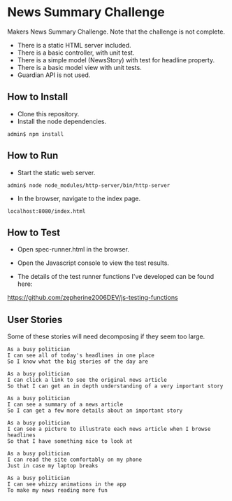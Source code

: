 # News Summary Challenge

Makers News Summary Challenge. Note that the challenge is not complete.

* There is a static HTML server included.
* There is a basic controller, with unit test.
* There is a simple model (NewsStory) with test for headline property.
* There is a basic model view with unit tests.
* Guardian API is not used.

## How to Install

* Clone this repository.
* Install the node dependencies.

```console
admin$ npm install
```

## How to Run

* Start the static web server.

```console
admin$ node node_modules/http-server/bin/http-server
```

* In the browser, navigate to the index page.

```
localhost:8080/index.html
```

## How to Test

* Open spec-runner.html in the browser.
* Open the Javascript console to view the test results.

* The details of the test runner functions I've developed can be found here:

https://github.com/zepherine2006DEV/js-testing-functions


## User Stories

Some of these stories will need decomposing if they seem too large.

```
As a busy politician
I can see all of today's headlines in one place
So I know what the big stories of the day are
```

```
As a busy politician
I can click a link to see the original news article
So that I can get an in depth understanding of a very important story
```

```
As a busy politician
I can see a summary of a news article
So I can get a few more details about an important story
```

```
As a busy politician
I can see a picture to illustrate each news article when I browse headlines
So that I have something nice to look at
```

```
As a busy politician
I can read the site comfortably on my phone
Just in case my laptop breaks
```

```
As a busy politician
I can see whizzy animations in the app
To make my news reading more fun